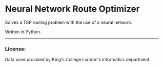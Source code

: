 # Neural Network Route Optimizer 
Solves a TSP routing problem with the use of a neural network.

Written in Python.

---

### License:
Data used provided by King's College London's Informatics department. 

